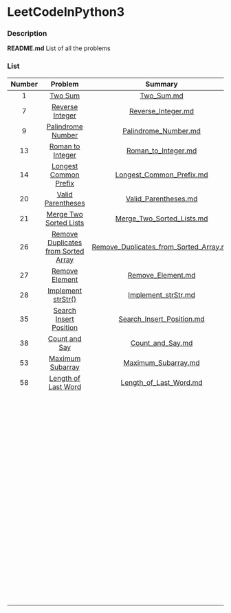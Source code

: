 # LeetCodeInPython3

### Description

**README.md**     List of all the problems


### List

| Number |  Problem  |  Summary  |   Solution    | Level  | Language  |
|:-------:|:-------------:|:--------------:|:--------------:|:------:|:---------:|
|1|[Two Sum](https://leetcode.com/problems/two-sum/description/)|[Two_Sum.md](https://github.com/lmx0412/LeetCodeInPython3/blob/master/Summary/Two_Sum.md)|[Two_Sum.py](https://github.com/lmx0412/LeetCodeInPython3/blob/master/Python/Two_Sum.py)|Easy|Python3|
|7|[Reverse Integer](https://leetcode.com/problems/reverse-integer/)|[Reverse_Integer.md](https://github.com/lmx0412/LeetCodeInPython3/blob/master/Summary/Reverse_Integer.md)|[Reverse_Integer](https://github.com/lmx0412/LeetCodeInPython3/blob/master/Python/Reverse_Integer.py)|Easy|Python3|
|9|[Palindrome Number](https://leetcode.com/problems/palindrome-number/)|[Palindrome_Number.md](https://github.com/lmx0412/LeetCodeInPython3/blob/master/Summary/Palindrome_Number.md)|[Palindrome_Number.py](https://github.com/lmx0412/LeetCodeInPython3/blob/master/Python/Palindrome_Number.py)|Easy|Python3|
|13|[Roman to Integer](https://leetcode.com/problems/roman-to-integer/)|[Roman_to_Integer.md](https://github.com/lmx0412/LeetCodeInPython3/blob/master/Summary/Roman_to_Integer.md)|[Roman_to_Integer.py](https://github.com/lmx0412/LeetCodeInPython3/blob/master/Python/Roman_to_Integer.py)|Easy|Python3|
|14|[Longest Common Prefix](https://leetcode.com/problems/longest-common-prefix/)|[Longest_Common_Prefix.md](https://github.com/lmx0412/LeetCodeInPython3/blob/master/Summary/Longest_Common_Prefix.md)|[Longest_Common_Prefix.py](https://github.com/lmx0412/LeetCodeInPython3/blob/master/Python/Longest_Common_Prefix.py)|Easy|Python3|
|20|[Valid Parentheses](https://leetcode.com/problems/valid-parentheses/)|[Valid_Parentheses.md](https://github.com/lmx0412/LeetCodeInPython3/blob/master/Summary/Valid_Parentheses.md)|[Valid_Parentheses.py](https://github.com/lmx0412/LeetCodeInPython3/blob/master/Python/Valid_Parentheses.py)|Easy|Python3|
|21|[Merge Two Sorted Lists](https://leetcode.com/problems/merge-two-sorted-lists/)|[Merge_Two_Sorted_Lists.md](https://github.com/lmx0412/LeetCodeInPython3/blob/master/Summary/Merge_Two_Sorted_Lists.md)|[Merge_Two_Sorted_Lists.py](https://github.com/lmx0412/LeetCodeInPython3/blob/master/Python/Merge_Two_Sorted_Lists.py)|Easy|Python3|
|26|[Remove Duplicates from Sorted Array](https://leetcode.com/problems/remove-duplicates-from-sorted-array/)|[Remove_Duplicates_from_Sorted_Array.md](https://github.com/lmx0412/LeetCodeInPython3/blob/master/Summary/Remove_Duplicates_from_Sorted_Array.md)|[Remove_Duplicates_from_Sorted_Array.py](https://github.com/lmx0412/LeetCodeInPython3/blob/master/Python/Remove_Duplicates_from_Sorted_Array.py)|Easy|Python3|
|27|[Remove Element](https://leetcode.com/problems/remove-element/)|[Remove_Element.md](https://github.com/lmx0412/LeetCodeInPython3/blob/master/Summary/Remove_Element.md)|[Remove_Element.py](https://github.com/lmx0412/LeetCodeInPython3/blob/master/Python/Remove_Element.py)|Easy|Python3|
|28|[Implement strStr()](https://leetcode.com/problems/implement-strstr/)|[Implement_strStr.md](https://github.com/lmx0412/LeetCodeInPython3/blob/master/Summary/Implement_strStr.md)|[Implement_strStr.py](https://github.com/lmx0412/LeetCodeInPython3/blob/master/Python/Implement_strStr.py)|Easy|Python3|
|35|[Search Insert Position](https://leetcode.com/problems/search-insert-position/)|[Search_Insert_Position.md](https://github.com/lmx0412/LeetCodeInPython3/blob/master/Summary/Search_Insert_Position.md)|[Search_Insert_Position.py](https://github.com/lmx0412/LeetCodeInPython3/blob/master/Python/Search_Insert_Position.py)|Easy|Python3|
|38|[Count and Say](https://leetcode.com/problems/count-and-say/)|[Count_and_Say.md](https://github.com/lmx0412/LeetCodeInPython3/blob/master/Summary/Count_and_Say.md)|[Count_and_Say.py](https://github.com/lmx0412/LeetCodeInPython3/blob/master/Python/Count_and_Say.py)|Easy|Python3|
|53|[Maximum Subarray](https://leetcode.com/problems/maximum-subarray/)|[Maximum_Subarray.md](https://github.com/lmx0412/LeetCodeInPython3/blob/master/Summary/Maximum_Subarray.md)|[Maximum_Subarray.py](https://github.com/lmx0412/LeetCodeInPython3/blob/master/Python/Maximum_Subarray.py)|Easy|Python3|
|58|[Length of Last Word](https://leetcode.com/problems/length-of-last-word/)|[Length_of_Last_Word.md](https://github.com/lmx0412/LeetCodeInPython3/blob/master/Summary/Length_of_Last_Word.md)|[Length_of_Last_Word.py](https://github.com/lmx0412/LeetCodeInPython3/blob/master/Python/Length_of_Last_Word.py)|Easy|Python3|
||[]()|[]()|[]()|Easy|Python3|
||[]()|[]()|[]()|Easy|Python3|
||[]()|[]()|[]()|Easy|Python3|
||[]()|[]()|[]()|Easy|Python3|
||[]()|[]()|[]()|Easy|Python3|
||[]()|[]()|[]()|Easy|Python3|
||[]()|[]()|[]()|Easy|Python3|
||[]()|[]()|[]()|Easy|Python3|
||[]()|[]()|[]()|Easy|Python3|
||[]()|[]()|[]()|Easy|Python3|
||[]()|[]()|[]()|Easy|Python3|
||[]()|[]()|[]()|Easy|Python3|
||[]()|[]()|[]()|Easy|Python3|
||[]()|[]()|[]()|Easy|Python3|
||[]()|[]()|[]()|Easy|Python3|
||[]()|[]()|[]()|Easy|Python3|
||[]()|[]()|[]()|Easy|Python3|
||[]()|[]()|[]()|Easy|Python3|
||[]()|[]()|[]()|Easy|Python3|
